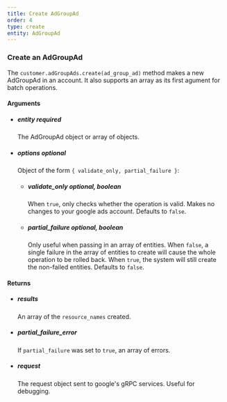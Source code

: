 ```yaml
---
title: Create AdGroupAd 
order: 4
type: create
entity: AdGroupAd 
---
```


### Create an AdGroupAd 

The `customer.adGroupAds.create(ad_group_ad)` method makes a new AdGroupAd in an account. It also supports an array as its first agument for batch operations.


#### Arguments

- ##### entity *required* 
    The AdGroupAd object or array of objects.
- ##### options *optional*
    Object of the form `{ validate_only, partial_failure }`:
    - ##### validate_only *optional, boolean* 
        When `true`, only checks whether the operation is valid. Makes no changes to your google ads account. Defaults to `false`.
    - ##### partial_failure *optional, boolean*
        Only useful when passing in an array of entities. When `false`, a single failure in the array of entities to create will cause the whole operation to be rolled back. When `true`, the system will still create the non-failed entities. Defaults to `false`.


#### Returns

- ##### results
    An array of the `resource_names` created.
- ##### partial_failure_error
    If `partial_failure` was set to `true`, an array of errors.
- ##### request
    The request object sent to google's gRPC services. Useful for debugging.
